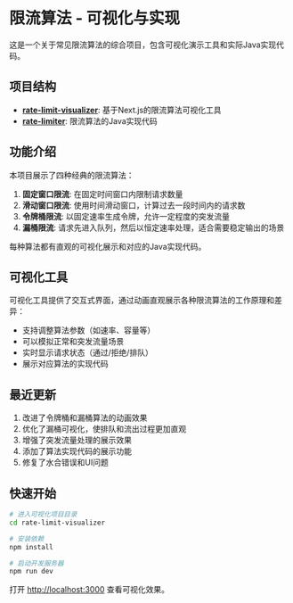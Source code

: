 # 限流算法 - 可视化与实现

这是一个关于常见限流算法的综合项目，包含可视化演示工具和实际Java实现代码。

## 项目结构

- **[rate-limit-visualizer](./rate-limit-visualizer)**: 基于Next.js的限流算法可视化工具
- **[rate-limiter](./rate-limiter)**: 限流算法的Java实现代码

## 功能介绍

本项目展示了四种经典的限流算法：

1. **固定窗口限流**: 在固定时间窗口内限制请求数量
2. **滑动窗口限流**: 使用时间滑动窗口，计算过去一段时间内的请求数
3. **令牌桶限流**: 以固定速率生成令牌，允许一定程度的突发流量
4. **漏桶限流**: 请求先进入队列，然后以恒定速率处理，适合需要稳定输出的场景

每种算法都有直观的可视化展示和对应的Java实现代码。

## 可视化工具

可视化工具提供了交互式界面，通过动画直观展示各种限流算法的工作原理和差异：

- 支持调整算法参数（如速率、容量等）
- 可以模拟正常和突发流量场景
- 实时显示请求状态（通过/拒绝/排队）
- 展示对应算法的实现代码

## 最近更新

1. 改进了令牌桶和漏桶算法的动画效果
2. 优化了漏桶可视化，使排队和流出过程更加直观
3. 增强了突发流量处理的展示效果
4. 添加了算法实现代码的展示功能
5. 修复了水合错误和UI问题

## 快速开始

```bash
# 进入可视化项目目录
cd rate-limit-visualizer

# 安装依赖
npm install

# 启动开发服务器
npm run dev
```

打开 [http://localhost:3000](http://localhost:3000) 查看可视化效果。 